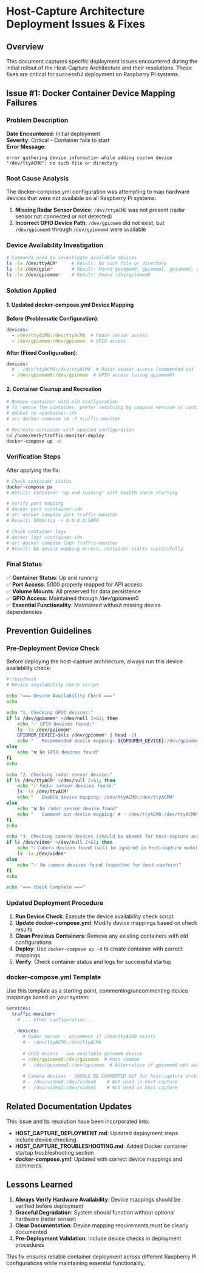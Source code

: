 # Host-Capture Architecture Deployment Issues & Fixes

## Overview

This document captures specific deployment issues encountered during the initial rollout of the Host-Capture Architecture and their resolutions. These fixes are critical for successful deployment on Raspberry Pi systems.

## Issue #1: Docker Container Device Mapping Failures

### Problem Description

**Date Encountered**: Initial deployment  
**Severity**: Critical - Container fails to start  
**Error Message**:

```text
error gathering device information while adding custom device "/dev/ttyACM0": no such file or directory
```

### Root Cause Analysis

The docker-compose.yml configuration was attempting to map hardware devices that were not available on all Raspberry Pi systems:

1. **Missing Radar Sensor Device**: `/dev/ttyACM0` was not present (radar sensor not connected or not detected)
2. **Incorrect GPIO Device Path**: `/dev/gpiomem` did not exist, but `/dev/gpiomem0` through `/dev/gpiomem4` were available

### Device Availability Investigation

```bash
# Commands used to investigate available devices
ls -la /dev/ttyACM*     # Result: No such file or directory
ls -la /dev/gpio*       # Result: Found gpiomem0, gpiomem1, gpiomem2, gpiomem3, gpiomem4
ls -la /dev/gpiomem*    # Result: Found /dev/gpiomem0
```

### Solution Applied

#### 1. Updated docker-compose.yml Device Mapping

**Before (Problematic Configuration)**:

```yaml
devices:
  - /dev/ttyACM0:/dev/ttyACM0  # Radar sensor access
  - /dev/gpiomem:/dev/gpiomem  # GPIO access
```

**After (Fixed Configuration)**:

```yaml
devices:
  # - /dev/ttyACM0:/dev/ttyACM0  # Radar sensor access (commented out - device not available)
  - /dev/gpiomem0:/dev/gpiomem  # GPIO access (using gpiomem0)
```

#### 2. Container Cleanup and Recreation

```bash
# Remove container with old configuration
# To remove the container, prefer resolving by compose service or container id:
# docker rm <container-id>
# or: docker compose rm -f traffic-monitor

# Recreate container with updated configuration
cd /home/merk/traffic-monitor-deploy
docker-compose up -d
```

### Verification Steps

After applying the fix:

```bash
# Check container status
docker-compose ps
# Result: Container "Up and running" with health check starting

# Verify port mapping
# docker port <container-id>
# or: docker compose port traffic-monitor
# Result: 5000/tcp -> 0.0.0.0:5000

# Check container logs
# docker logs <container-id>
# or: docker compose logs traffic-monitor
# Result: No device mapping errors, container starts successfully
```

### Final Status

✅ **Container Status**: Up and running  
✅ **Port Access**: 5000 properly mapped for API access  
✅ **Volume Mounts**: All preserved for data persistence  
✅ **GPIO Access**: Maintained through /dev/gpiomem0  
✅ **Essential Functionality**: Maintained without missing device dependencies

## Prevention Guidelines

### Pre-Deployment Device Check

Before deploying the host-capture architecture, always run this device availability check:

```bash
#!/bin/bash
# Device availability check script

echo "=== Device Availability Check ==="
echo

echo "1. Checking GPIO devices:"
if ls /dev/gpiomem* >/dev/null 2>&1; then
    echo "✅ GPIO devices found:"
    ls -la /dev/gpiomem*
    GPIOMEM_DEVICE=$(ls /dev/gpiomem* | head -1)
    echo "   Recommended device mapping: ${GPIOMEM_DEVICE}:/dev/gpiomem"
else
    echo "❌ No GPIO devices found"
fi
echo

echo "2. Checking radar sensor device:"
if ls /dev/ttyACM* >/dev/null 2>&1; then
    echo "✅ Radar sensor devices found:"
    ls -la /dev/ttyACM*
    echo "   Enable device mapping: /dev/ttyACM0:/dev/ttyACM0"
else
    echo "❌ No radar sensor device found"
    echo "   Comment out device mapping: # - /dev/ttyACM0:/dev/ttyACM0"
fi
echo

echo "3. Checking camera devices (should be absent for host-capture architecture):"
if ls /dev/video* >/dev/null 2>&1; then
    echo "ℹ️ Camera devices found (will be ignored in host-capture mode):"
    ls -la /dev/video*
else
    echo "✅ No camera devices found (expected for host-capture)"
fi
echo

echo "=== Check Complete ==="
```

### Updated Deployment Procedure

1. **Run Device Check**: Execute the device availability check script
2. **Update docker-compose.yml**: Modify device mappings based on check results
3. **Clean Previous Containers**: Remove any existing containers with old configurations
4. **Deploy**: Use `docker-compose up -d` to create container with correct mappings
5. **Verify**: Check container status and logs for successful startup

### docker-compose.yml Template

Use this template as a starting point, commenting/uncommenting device mappings based on your system:

```yaml
services:
  traffic-monitor:
    # ... other configuration ...
    
    devices:
      # Radar sensor - uncomment if /dev/ttyACM0 exists
      # - /dev/ttyACM0:/dev/ttyACM0
      
      # GPIO access - use available gpiomem device
      - /dev/gpiomem0:/dev/gpiomem  # Most common
      # - /dev/gpiomem1:/dev/gpiomem  # Alternative if gpiomem0 not available
      
      # Camera devices - SHOULD BE COMMENTED OUT for host-capture architecture
      # - /dev/video0:/dev/video0    # Not used in host-capture
      # - /dev/video1:/dev/video1    # Not used in host-capture
```

## Related Documentation Updates

This issue and its resolution have been incorporated into:

- **HOST_CAPTURE_DEPLOYMENT.md**: Updated deployment steps include device checking
- **HOST_CAPTURE_TROUBLESHOOTING.md**: Added Docker container startup troubleshooting section
- **docker-compose.yml**: Updated with correct device mappings and comments

## Lessons Learned

1. **Always Verify Hardware Availability**: Device mappings should be verified before deployment
2. **Graceful Degradation**: System should function without optional hardware (radar sensor)
3. **Clear Documentation**: Device mapping requirements must be clearly documented
4. **Pre-Deployment Validation**: Include device checks in deployment procedures

This fix ensures reliable container deployment across different Raspberry Pi configurations while maintaining essential functionality.
